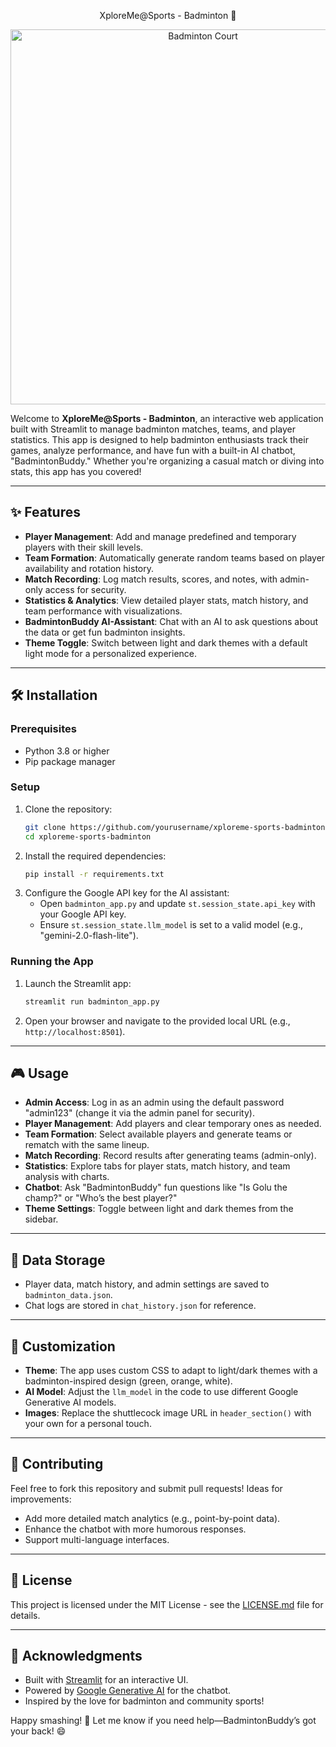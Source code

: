 <p align="center">
  XploreMe@Sports - Badminton 🏸
</p>

<p align="center">
  <img src="https://img.freepik.com/free-psd/badminton-template-design_23-2151491185.jpg" alt="Badminton Court" width="600">
</p>

Welcome to **XploreMe@Sports - Badminton**, an interactive web application built with Streamlit to manage badminton matches, teams, and player statistics. This app is designed to help badminton enthusiasts track their games, analyze performance, and have fun with a built-in AI chatbot, "BadmintonBuddy." Whether you're organizing a casual match or diving into stats, this app has you covered!

---

## ✨ Features
- **Player Management**: Add and manage predefined and temporary players with their skill levels.
- **Team Formation**: Automatically generate random teams based on player availability and rotation history.
- **Match Recording**: Log match results, scores, and notes, with admin-only access for security.
- **Statistics & Analytics**: View detailed player stats, match history, and team performance with visualizations.
- **BadmintonBuddy AI-Assistant**: Chat with an AI to ask questions about the data or get fun badminton insights.
- **Theme Toggle**: Switch between light and dark themes with a default light mode for a personalized experience.

---

## 🛠 Installation

### Prerequisites
- Python 3.8 or higher
- Pip package manager

### Setup
1. Clone the repository:
   ```bash
   git clone https://github.com/yourusername/xploreme-sports-badminton.git
   cd xploreme-sports-badminton
   ```
2. Install the required dependencies:
   ```bash
   pip install -r requirements.txt
   ```
3. Configure the Google API key for the AI assistant:
   - Open `badminton_app.py` and update `st.session_state.api_key` with your Google API key.
   - Ensure `st.session_state.llm_model` is set to a valid model (e.g., "gemini-2.0-flash-lite").

### Running the App
1. Launch the Streamlit app:
   ```bash
   streamlit run badminton_app.py
   ```
2. Open your browser and navigate to the provided local URL (e.g., `http://localhost:8501`).

---

## 🎮 Usage
- **Admin Access**: Log in as an admin using the default password "admin123" (change it via the admin panel for security).
- **Player Management**: Add players and clear temporary ones as needed.
- **Team Formation**: Select available players and generate teams or rematch with the same lineup.
- **Match Recording**: Record results after generating teams (admin-only).
- **Statistics**: Explore tabs for player stats, match history, and team analysis with charts.
- **Chatbot**: Ask "BadmintonBuddy" fun questions like "Is Golu the champ?" or "Who’s the best player?"
- **Theme Settings**: Toggle between light and dark themes from the sidebar.

---

## 💾 Data Storage
- Player data, match history, and admin settings are saved to `badminton_data.json`.
- Chat logs are stored in `chat_history.json` for reference.

---

## 🎨 Customization
- **Theme**: The app uses custom CSS to adapt to light/dark themes with a badminton-inspired design (green, orange, white).
- **AI Model**: Adjust the `llm_model` in the code to use different Google Generative AI models.
- **Images**: Replace the shuttlecock image URL in `header_section()` with your own for a personal touch.

---

## 🤝 Contributing
Feel free to fork this repository and submit pull requests! Ideas for improvements:
- Add more detailed match analytics (e.g., point-by-point data).
- Enhance the chatbot with more humorous responses.
- Support multi-language interfaces.

---

## 📜 License
This project is licensed under the MIT License - see the [LICENSE.md](LICENSE.md) file for details.

---

## 🙌 Acknowledgments
- Built with [Streamlit](https://streamlit.io/) for an interactive UI.
- Powered by [Google Generative AI](https://ai.google/) for the chatbot.
- Inspired by the love for badminton and community sports!

Happy smashing! 🏸 Let me know if you need help—BadmintonBuddy’s got your back! 😄
```
